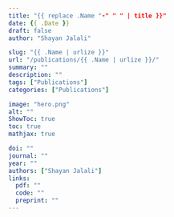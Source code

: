 ```yaml
---
title: "{{ replace .Name "-" " " | title }}"
date: {{ .Date }}
draft: false
author: "Shayan Jalali"

slug: "{{ .Name | urlize }}"
url: "/publications/{{ .Name | urlize }}/"
summary: ""
description: ""
tags: ["Publications"]
categories: ["Publications"]

image: "hero.png"
alt: ""
ShowToc: true
toc: true
mathjax: true

doi: ""
journal: ""
year: ""
authors: ["Shayan Jalali"]
links:
  pdf: ""
  code: ""
  preprint: ""
---
```

